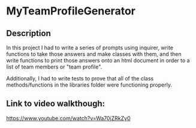 # MyTeamProfileGenerator

## Description
In this project I had to write a series of prompts using inquirer, write functions to take those answers and make classes with them, and then write functions to print those answers 
onto an html document in order to a list of team members or "team profile".

Additionally, I had to write tests to prove that all of the class methods/functions in the libraries folder were functioning properly.

## Link to video walkthough:
https://www.youtube.com/watch?v=Wa70jZRkZy0